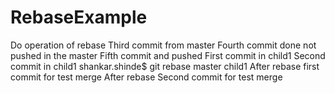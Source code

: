 # RebaseExample
Do operation of rebase 
Third commit from master
Fourth commit done not pushed in the master
Fifth commit and pushed
        First commit in child1
        Second commit in child1
shankar.shinde$ git rebase master child1
        After rebase first commit for test merge
        After rebase Second commit for test merge
